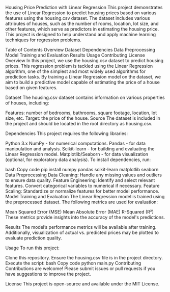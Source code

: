 Housing Price Prediction with Linear Regression
This project demonstrates the use of Linear Regression to predict housing prices based on various features using the housing.csv dataset. The dataset includes various attributes of houses, such as the number of rooms, location, lot size, and other features, which serve as predictors in estimating the housing price. This project is designed to help understand and apply machine learning techniques for regression problems.

Table of Contents
Overview
Dataset
Dependencies
Data Preprocessing
Model Training and Evaluation
Results
Usage
Contributing
License
Overview
In this project, we use the housing.csv dataset to predict housing prices. This regression problem is tackled using the Linear Regression algorithm, one of the simplest and most widely used algorithms for prediction tasks. By training a Linear Regression model on the dataset, we aim to build a predictive model capable of estimating the price of a house based on given features.

Dataset
The housing.csv dataset contains information on various properties of houses, including:

Features: number of bedrooms, bathrooms, square footage, location, lot size, etc.
Target: the price of the house.
Source
The dataset is included in the project and should be located in the root directory as housing.csv.

Dependencies
This project requires the following libraries:

Python 3.x
NumPy - for numerical computations.
Pandas - for data manipulation and analysis.
Scikit-learn - for building and evaluating the Linear Regression model.
Matplotlib/Seaborn - for data visualization (optional, for exploratory data analysis).
To install dependencies, run:

bash
Copy code
pip install numpy pandas scikit-learn matplotlib seaborn
Data Preprocessing
Data Cleaning: Handle any missing values and outliers to ensure data quality.
Feature Engineering: Identify and select relevant features. Convert categorical variables to numerical if necessary.
Feature Scaling: Standardize or normalize features for better model performance.
Model Training and Evaluation
The Linear Regression model is trained using the preprocessed dataset. The following metrics are used for evaluation:

Mean Squared Error (MSE)
Mean Absolute Error (MAE)
R-Squared (R²)
These metrics provide insights into the accuracy of the model's predictions.

Results
The model’s performance metrics will be available after training. Additionally, visualization of actual vs. predicted prices may be plotted to evaluate prediction quality.

Usage
To run this project:

Clone this repository.
Ensure the housing.csv file is in the project directory.
Execute the script:
bash
Copy code
python main.py
Contributing
Contributions are welcome! Please submit issues or pull requests if you have suggestions to improve the project.

License
This project is open-source and available under the MIT License.
